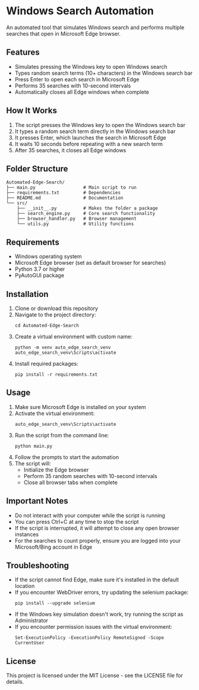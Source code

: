 # Windows Search Automation

An automated tool that simulates Windows search and performs multiple searches that open in Microsoft Edge browser.

## Features

- Simulates pressing the Windows key to open Windows search
- Types random search terms (10+ characters) in the Windows search bar
- Press Enter to open each search in Microsoft Edge
- Performs 35 searches with 10-second intervals
- Automatically closes all Edge windows when complete

## How It Works

1. The script presses the Windows key to open the Windows search bar
2. It types a random search term directly in the Windows search bar
3. It presses Enter, which launches the search in Microsoft Edge
4. It waits 10 seconds before repeating with a new search term
5. After 35 searches, it closes all Edge windows

## Folder Structure

```
Automated-Edge-Search/
├── main.py                  # Main script to run
├── requirements.txt         # Dependencies
├── README.md                # Documentation
└── src/
    ├── __init__.py          # Makes the folder a package
    ├── search_engine.py     # Core search functionality 
    ├── browser_handler.py   # Browser management
    └── utils.py             # Utility functions
```

## Requirements

- Windows operating system
- Microsoft Edge browser (set as default browser for searches)
- Python 3.7 or higher
- PyAutoGUI package

## Installation

1. Clone or download this repository
2. Navigate to the project directory:
   ```
   cd Automated-Edge-Search
   ```
3. Create a virtual environment with custom name:
   ```
   python -m venv auto_edge_search_venv
   auto_edge_search_venv\Scripts\activate
   ```
4. Install required packages:
   ```
   pip install -r requirements.txt
   ```

## Usage

1. Make sure Microsoft Edge is installed on your system
2. Activate the virtual environment:
   ```
   auto_edge_search_venv\Scripts\activate
   ```
3. Run the script from the command line:
   ```
   python main.py
   ```
4. Follow the prompts to start the automation
5. The script will:
   - Initialize the Edge browser
   - Perform 35 random searches with 10-second intervals
   - Close all browser tabs when complete

## Important Notes

- Do not interact with your computer while the script is running
- You can press Ctrl+C at any time to stop the script
- If the script is interrupted, it will attempt to close any open browser instances
- For the searches to count properly, ensure you are logged into your Microsoft/Bing account in Edge

## Troubleshooting

- If the script cannot find Edge, make sure it's installed in the default location
- If you encounter WebDriver errors, try updating the selenium package:
  ```
  pip install --upgrade selenium
  ```
- If the Windows key simulation doesn't work, try running the script as Administrator
- If you encounter permission issues with the virtual environment:
  ```
  Set-ExecutionPolicy -ExecutionPolicy RemoteSigned -Scope CurrentUser
  ```

## License

This project is licensed under the MIT License - see the LICENSE file for details.
